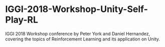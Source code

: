 # IGGI-2018-Workshop-Unity-Self-Play-RL
IGGI 2018 Workshop conference by Peter York and Daniel Hernandez, covering the topics of Reinforcement Learning and its application on Unity.
